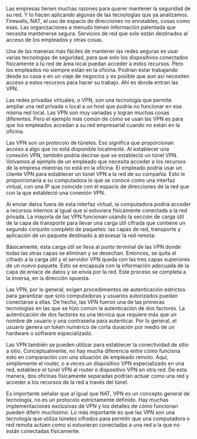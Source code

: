 Las empresas tienen muchas razones para querer mantener la seguridad de su red. Y lo hacen aplicando algunas de las tecnologías que ya analizamos. Firewalls, NAT, el uso de espacio de direcciones no enrutables, cosas como esas. Las organizaciones a menudo tienen información patentada que necesita mantenerse segura. Servicios de red que solo están destinados al acceso de los empleados y otras cosas.

Una de las maneras más fáciles de mantener las redes seguras es usar varias tecnologías de seguridad, para que solo los dispositivos conectados físicamente a tu red de área local puedan acceder a estos recursos. Pero los empleados no siempre están en la oficina. Podrían estar trabajando desde su casa o en un viaje de negocios y es posible que aun así necesiten acceso a estos recursos para hacer su trabajo. Ahí es donde entran las VPN.

Las redes privadas virtuales, o VPN, son una tecnología que permite ampliar una red privada o local a un host que podría no funcionar en esa misma red local. Las VPN son muy variadas y logran muchas cosas diferentes. Pero el ejemplo más común de cómo se usan las VPN es para que los empleados accedan a su red empresarial cuando no están en la oficina.

Las VPN son un protocolo de túneles. Eso significa que proporcionan acceso a algo que no está disponible localmente. Al establecer una conexión VPN, también podría decirse que se estableció un túnel VPN. Volvamos al ejemplo de un empleado que necesita acceder a los recursos de la empresa mientras no está en la oficina. El empleado podría usar un cliente VPN para establecer un túnel VPN a la red de su compañía. Esto le proporcionaría a su computadora lo que se conoce como una interfaz virtual, con una IP que coincide con el espacio de direcciones de la red que con la que estableció una conexión VPN.

Al enviar datos fuera de esta interfaz virtual, la computadora podría acceder a recursos internos al igual que si estuviera físicamente conectada a la red privada. La mayoría de las VPN funcionan usando la sección de carga útil de la capa de transporte para llevar una carga útil cifrada que contiene un segundo conjunto completo de paquetes: las capas de red, transporte y aplicación de un paquete destinado a atravesar la red remota.

Básicamente, esta carga útil se lleva al punto terminal de las VPN donde todas las otras capas se eliminan y se desechan. Entonces, se quita el cifrado a la carga útil y el servidor VPN queda con las tres capas superiores de un nuevo paquete. Esto se encapsula con la información adecuada de la capa de enlace de datos y se envía por la red. Este proceso se completa a la inversa, en la dirección opuesta.

Las VPN, por lo general, exigen procedimientos de autenticación estrictos para garantizar que solo computadoras y usuarios autorizados puedan conectarse a ellas. De hecho, las VPN fueron una de las primeras tecnologías en las que se hizo común la autenticación de dos factores. La autenticación de dos factores es una técnica que requiere más que un nombre de usuario y una contraseña para autenticar. Por lo general, el usuario genera un token numérico de corta duración por medio de un hardware o software especializado.

Las VPN también se pueden utilizar para establecer la conectividad de sitio a sitio. Conceptualmente, no hay mucha diferencia entre cómo funciona esto en comparación con una situación de empleado remoto. Aquí, simplemente el router, o a veces un dispositivo VPN especializado en una red, establece el túnel VPN al router o dispositivo VPN en otra red. De esta manera, dos oficinas físicamente separadas podrían actuar como una red y acceder a los recursos de la red a través del túnel.

Es importante señalar que al igual que NAT, VPN es un concepto general de tecnología, no es un protocolo estrictamente definido. Hay muchas implementaciones exclusivas de VPN y los detalles de cómo funcionan pueden diferir muchísimo. Lo más importante es que las VPN son una tecnología que utiliza túneles cifrados para permitir que una computadora o red remota actúen como si estuvieran conectadas a una red a la que no están conectadas físicamente.
